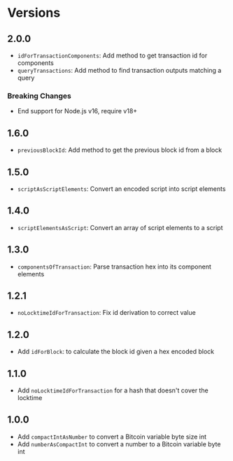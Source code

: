 # Versions

## 2.0.0

- `idForTransactionComponents`: Add method to get transaction id for components
- `queryTransactions`: Add method to find transaction outputs matching a query

### Breaking Changes

- End support for Node.js v16, require v18+

## 1.6.0

- `previousBlockId`: Add method to get the previous block id from a block

## 1.5.0

- `scriptAsScriptElements`: Convert an encoded script into script elements

## 1.4.0

- `scriptElementsAsScript`: Convert an array of script elements to a script

## 1.3.0

- `componentsOfTransaction`: Parse transaction hex into its component elements

## 1.2.1

- `noLocktimeIdForTransaction`: Fix id derivation to correct value

## 1.2.0

- Add `idForBlock`: to calculate the block id given a hex encoded block

## 1.1.0

- Add `noLocktimeIdForTransaction` for a hash that doesn't cover the locktime

## 1.0.0

- Add `compactIntAsNumber` to convert a Bitcoin variable byte size int
- Add `numberAsCompactInt` to convert a number to a Bitcoin variable byte int
